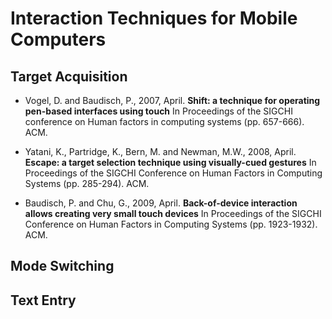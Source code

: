 # Interaction Techniques for Mobile Computers
## Target Acquisition
* Vogel, D. and Baudisch, P., 2007, April. 
**Shift: a technique for operating pen-based interfaces using touch** 
In Proceedings of the SIGCHI conference on Human factors in computing systems (pp. 657-666). ACM.

* Yatani, K., Partridge, K., Bern, M. and Newman, M.W., 2008, April. 
**Escape: a target selection technique using visually-cued gestures** 
In Proceedings of the SIGCHI Conference on Human Factors in Computing Systems (pp. 285-294). ACM.

* Baudisch, P. and Chu, G., 2009, April. 
**Back-of-device interaction allows creating very small touch devices**
In Proceedings of the SIGCHI Conference on Human Factors in Computing Systems (pp. 1923-1932). ACM.

## Mode Switching

## Text Entry